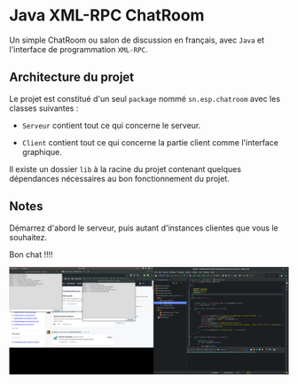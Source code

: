 # Java XML-RPC ChatRoom

Un simple ChatRoom ou salon de discussion en français, avec `Java` et l'interface de programmation `XML-RPC`.

## Architecture du projet

Le projet est constitué d'un seul `package` nommé `sn.esp.chatroom` avec les classes suivantes :

- `Serveur` contient tout ce qui concerne le serveur.

- `Client` contient tout ce qui concerne la partie client comme l'interface graphique.

Il existe un dossier `lib` à la racine du projet contenant quelques dépendances nécessaires au bon fonctionnement du projet.

## Notes

Démarrez d'abord le serveur, puis autant d'instances clientes que vous le souhaitez.

Bon chat !!!!

![screenshot](./capture.png)